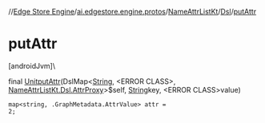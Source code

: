 //[Edge Store Engine](../../../../index.md)/[ai.edgestore.engine.protos](../../index.md)/[NameAttrListKt](../index.md)/[Dsl](index.md)/[putAttr](put-attr.md)

# putAttr

[androidJvm]\

final [Unit](https://kotlinlang.org/api/latest/jvm/stdlib/kotlin/-unit/index.html)[putAttr](put-attr.md)(DslMap&lt;[String](https://developer.android.com/reference/kotlin/java/lang/String.html), &lt;ERROR CLASS&gt;, [NameAttrListKt.Dsl.AttrProxy](-attr-proxy/index.md)&gt;$self, [String](https://developer.android.com/reference/kotlin/java/lang/String.html)key, &lt;ERROR CLASS&gt;value)

<code>map<string, .GraphMetadata.AttrValue> attr = 2;</code>
